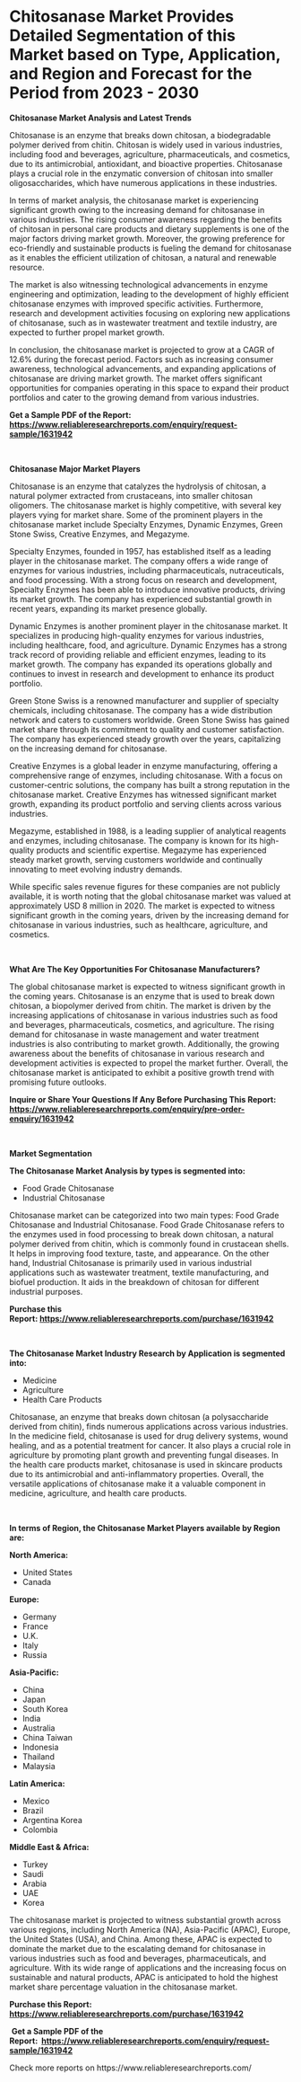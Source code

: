 <p><h1>Chitosanase Market Provides Detailed Segmentation of this Market based on Type, Application, and Region and Forecast for the Period from 2023 - 2030</h1></p><p><strong>Chitosanase Market Analysis and Latest Trends</strong></p>
<p><p>Chitosanase is an enzyme that breaks down chitosan, a biodegradable polymer derived from chitin. Chitosan is widely used in various industries, including food and beverages, agriculture, pharmaceuticals, and cosmetics, due to its antimicrobial, antioxidant, and bioactive properties. Chitosanase plays a crucial role in the enzymatic conversion of chitosan into smaller oligosaccharides, which have numerous applications in these industries.</p><p>In terms of market analysis, the chitosanase market is experiencing significant growth owing to the increasing demand for chitosanase in various industries. The rising consumer awareness regarding the benefits of chitosan in personal care products and dietary supplements is one of the major factors driving market growth. Moreover, the growing preference for eco-friendly and sustainable products is fueling the demand for chitosanase as it enables the efficient utilization of chitosan, a natural and renewable resource.</p><p>The market is also witnessing technological advancements in enzyme engineering and optimization, leading to the development of highly efficient chitosanase enzymes with improved specific activities. Furthermore, research and development activities focusing on exploring new applications of chitosanase, such as in wastewater treatment and textile industry, are expected to further propel market growth.</p><p>In conclusion, the chitosanase market is projected to grow at a CAGR of 12.6% during the forecast period. Factors such as increasing consumer awareness, technological advancements, and expanding applications of chitosanase are driving market growth. The market offers significant opportunities for companies operating in this space to expand their product portfolios and cater to the growing demand from various industries.</p></p>
<p><strong>Get a Sample PDF of the Report:&nbsp; <a href="https://www.reliableresearchreports.com/enquiry/request-sample/1631942">https://www.reliableresearchreports.com/enquiry/request-sample/1631942</a></strong></p>
<p>&nbsp;</p>
<p><strong>Chitosanase Major Market Players</strong></p>
<p><p>Chitosanase is an enzyme that catalyzes the hydrolysis of chitosan, a natural polymer extracted from crustaceans, into smaller chitosan oligomers. The chitosanase market is highly competitive, with several key players vying for market share. Some of the prominent players in the chitosanase market include Specialty Enzymes, Dynamic Enzymes, Green Stone Swiss, Creative Enzymes, and Megazyme.</p><p>Specialty Enzymes, founded in 1957, has established itself as a leading player in the chitosanase market. The company offers a wide range of enzymes for various industries, including pharmaceuticals, nutraceuticals, and food processing. With a strong focus on research and development, Specialty Enzymes has been able to introduce innovative products, driving its market growth. The company has experienced substantial growth in recent years, expanding its market presence globally.</p><p>Dynamic Enzymes is another prominent player in the chitosanase market. It specializes in producing high-quality enzymes for various industries, including healthcare, food, and agriculture. Dynamic Enzymes has a strong track record of providing reliable and efficient enzymes, leading to its market growth. The company has expanded its operations globally and continues to invest in research and development to enhance its product portfolio.</p><p>Green Stone Swiss is a renowned manufacturer and supplier of specialty chemicals, including chitosanase. The company has a wide distribution network and caters to customers worldwide. Green Stone Swiss has gained market share through its commitment to quality and customer satisfaction. The company has experienced steady growth over the years, capitalizing on the increasing demand for chitosanase.</p><p>Creative Enzymes is a global leader in enzyme manufacturing, offering a comprehensive range of enzymes, including chitosanase. With a focus on customer-centric solutions, the company has built a strong reputation in the chitosanase market. Creative Enzymes has witnessed significant market growth, expanding its product portfolio and serving clients across various industries.</p><p>Megazyme, established in 1988, is a leading supplier of analytical reagents and enzymes, including chitosanase. The company is known for its high-quality products and scientific expertise. Megazyme has experienced steady market growth, serving customers worldwide and continually innovating to meet evolving industry demands.</p><p>While specific sales revenue figures for these companies are not publicly available, it is worth noting that the global chitosanase market was valued at approximately USD 8 million in 2020. The market is expected to witness significant growth in the coming years, driven by the increasing demand for chitosanase in various industries, such as healthcare, agriculture, and cosmetics.</p></p>
<p>&nbsp;</p>
<p><strong>What Are The Key Opportunities For Chitosanase Manufacturers?</strong></p>
<p><p>The global chitosanase market is expected to witness significant growth in the coming years. Chitosanase is an enzyme that is used to break down chitosan, a biopolymer derived from chitin. The market is driven by the increasing applications of chitosanase in various industries such as food and beverages, pharmaceuticals, cosmetics, and agriculture. The rising demand for chitosanase in waste management and water treatment industries is also contributing to market growth. Additionally, the growing awareness about the benefits of chitosanase in various research and development activities is expected to propel the market further. Overall, the chitosanase market is anticipated to exhibit a positive growth trend with promising future outlooks.</p></p>
<p><strong>Inquire or Share Your Questions If Any Before Purchasing This Report: <a href="https://www.reliableresearchreports.com/enquiry/pre-order-enquiry/1631942">https://www.reliableresearchreports.com/enquiry/pre-order-enquiry/1631942</a></strong></p>
<p>&nbsp;</p>
<p><strong>Market Segmentation</strong></p>
<p><strong>The Chitosanase Market Analysis by types is segmented into:</strong></p>
<p><ul><li>Food Grade Chitosanase</li><li>Industrial Chitosanase</li></ul></p>
<p><p>Chitosanase market can be categorized into two main types: Food Grade Chitosanase and Industrial Chitosanase. Food Grade Chitosanase refers to the enzymes used in food processing to break down chitosan, a natural polymer derived from chitin, which is commonly found in crustacean shells. It helps in improving food texture, taste, and appearance. On the other hand, Industrial Chitosanase is primarily used in various industrial applications such as wastewater treatment, textile manufacturing, and biofuel production. It aids in the breakdown of chitosan for different industrial purposes.</p></p>
<p><strong>Purchase this Report:&nbsp;<a href="https://www.reliableresearchreports.com/purchase/1631942">https://www.reliableresearchreports.com/purchase/1631942</a></strong></p>
<p>&nbsp;</p>
<p><strong>The Chitosanase Market Industry Research by Application is segmented into:</strong></p>
<p><ul><li>Medicine</li><li>Agriculture</li><li>Health Care Products</li></ul></p>
<p><p>Chitosanase, an enzyme that breaks down chitosan (a polysaccharide derived from chitin), finds numerous applications across various industries. In the medicine field, chitosanase is used for drug delivery systems, wound healing, and as a potential treatment for cancer. It also plays a crucial role in agriculture by promoting plant growth and preventing fungal diseases. In the health care products market, chitosanase is used in skincare products due to its antimicrobial and anti-inflammatory properties. Overall, the versatile applications of chitosanase make it a valuable component in medicine, agriculture, and health care products.</p></p>
<p>&nbsp;</p>
<p><strong>In terms of Region, the Chitosanase Market Players available by Region are:</strong></p>
<p>
    <p> <strong> North America: </strong>
        <ul>
            <li>United States</li>
            <li>Canada</li>
        </ul>
        </p> 
    <p> <strong> Europe: </strong>
        <ul>
            <li>Germany</li>
            <li>France</li>
            <li>U.K.</li>
            <li>Italy</li>
            <li>Russia</li>
        </ul>
        </p> 
    <p> <strong> Asia-Pacific: </strong>
        <ul>
            <li>China</li>
            <li>Japan</li>
            <li>South Korea</li>
            <li>India</li>
            <li>Australia</li>
            <li>China Taiwan</li>
            <li>Indonesia</li>
            <li>Thailand</li>
            <li>Malaysia</li>
        </ul>
        </p> 
    <p> <strong> Latin America: </strong>
        <ul>
            <li>Mexico</li>
            <li>Brazil</li>
            <li>Argentina Korea</li>
            <li>Colombia</li>
        </ul>
        </p> 
    <p> <strong> Middle East & Africa: </strong>
        <ul>
            <li>Turkey</li>
            <li>Saudi</li>
            <li>Arabia</li>
            <li>UAE</li>
            <li>Korea</li>
        </ul>
    </p>
    </p>
<p><p>The chitosanase market is projected to witness substantial growth across various regions, including North America (NA), Asia-Pacific (APAC), Europe, the United States (USA), and China. Among these, APAC is expected to dominate the market due to the escalating demand for chitosanase in various industries such as food and beverages, pharmaceuticals, and agriculture. With its wide range of applications and the increasing focus on sustainable and natural products, APAC is anticipated to hold the highest market share percentage valuation in the chitosanase market.</p></p>
<p><strong>Purchase this Report: <a href="https://www.reliableresearchreports.com/purchase/1631942">https://www.reliableresearchreports.com/purchase/1631942</a></strong></p>
<p>&nbsp;<strong>Get a Sample PDF of the Report:&nbsp;&nbsp;<a href="https://www.reliableresearchreports.com/enquiry/request-sample/1631942">https://www.reliableresearchreports.com/enquiry/request-sample/1631942</a></strong></p>
<p><strong></strong></p>
<p>Check more reports on https://www.reliableresearchreports.com/</p>